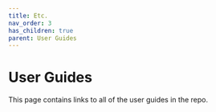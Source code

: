 ```yaml
---
title: Etc.
nav_order: 3
has_children: true
parent: User Guides
---
```


# User Guides

This page contains links to all of the user guides in the repo.